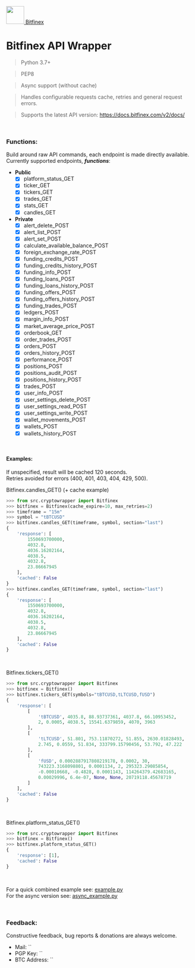<a href="https://www.bitfinex.com/"> 
  <img src="https://i.postimg.cc/BnQZpbzx/Bitfinex-logo.png" width="48"> Bitfinex
</a>

# Bitfinex API Wrapper

> Python 3.7+<br/>

> PEP8<br/>

> Async support (without cache)<br/>

> Handles configurable requests cache, retries and general request errors.<br/>

> Supports the latest API version: https://docs.bitfinex.com/v2/docs/

<br/>

### Functions:

Build around raw API commands, each endpoint is made directly available.<br/>
Currently supported endpoints, **_functions_**:<br/>

  * **Public**
    - [x] platform_status_GET
    - [x] ticker_GET
    - [x] tickers_GET
    - [x] trades_GET
    - [x] stats_GET
    - [x] candles_GET
  * **Private**
    - [x] alert_delete_POST
    - [x] alert_list_POST
    - [x] alert_set_POST
    - [x] calculate_available_balance_POST
    - [x] foreign_exchange_rate_POST
    - [x] funding_credits_POST
    - [x] funding_credits_history_POST
    - [x] funding_info_POST
    - [x] funding_loans_POST
    - [x] funding_loans_history_POST
    - [x] funding_offers_POST
    - [x] funding_offers_history_POST
    - [x] funding_trades_POST
    - [x] ledgers_POST
    - [x] margin_info_POST
    - [x] market_average_price_POST
    - [x] orderbook_GET
    - [x] order_trades_POST
    - [x] orders_POST
    - [x] orders_history_POST
    - [x] performance_POST
    - [x] positions_POST
    - [x] positions_audit_POST
    - [x] positions_history_POST
    - [x] trades_POST
    - [x] user_info_POST
    - [x] user_settings_delete_POST
    - [x] user_settings_read_POST
    - [x] user_settings_write_POST
    - [x] wallet_movements_POST
    - [x] wallets_POST
    - [x] wallets_history_POST

<br/>

#### Examples:

If unspecified, result will be cached 120 seconds.<br/>
Retries avoided for errors (400, 401, 403, 404, 429, 500).<br/>

Bitfinex.candles_GET() (+ cache example)
```python
>>> from src.cryptowrapper import Bitfinex
>>> bitfinex = Bitfinex(cache_expire=10, max_retries=2)
>>> timeframe = "15m"
>>> symbol = "tBTCUSD"
>>> bitfinex.candles_GET(timeframe, symbol, section="last")
{
    'response': [
        1550693700000,
        4032.8,
        4036.16202164,
        4038.5,
        4032.8,
        23.86667945
    ],
    'cached': False
}
>>> bitfinex.candles_GET(timeframe, symbol, section="last")
{
    'response': [
        1550693700000,
        4032.8,
        4036.16202164,
        4038.5,
        4032.8,
        23.86667945
    ],
    'cached': False
}
```

<br/>

Bitfinex.tickers_GET()
```python
>>> from src.cryptowrapper import Bitfinex
>>> bitfinex = Bitfinex()
>>> bitfinex.tickers_GET(symbols="tBTCUSD,tLTCUSD,fUSD")
{
    'response': [
        [
            'tBTCUSD', 4035.8, 88.93737361, 4037.8, 66.10953452,
            2, 0.0005, 4038.5, 15541.6379859, 4070, 3963
        ],
        [
            'tLTCUSD', 51.801, 753.11870272, 51.855, 2630.01828493,
            2.745, 0.0559, 51.834, 333799.15790456, 53.792, 47.222
        ],
        [
            'fUSD', 0.0002887917808219178, 0.0002, 30,
            743223.3168098801, 0.0001134, 2, 295323.29085854,
            -0.00010668, -0.4828, 0.0001143, 114264379.42683165,
            0.00029996, 6.4e-07, None, None, 20719118.45678719
        ]
    ],
    'cached': False
}
```

<br/>

Bitfinex.platform_status_GET()
```python
>>> from src.cryptowrapper import Bitfinex
>>> bitfinex = Bitfinex()
>>> bitfinex.platform_status_GET()
{
    'response': [1],
    'cached': False
}
```

<br/>

For a quick combined example see: [example.py](/test/example.py)<br/>
For the async version see: [async_example.py](/test/async_example.py)

<br/>

### Feedback:
Constructive feedback, bug reports & donations are always welcome.
* Mail: ``
* PGP Key: ``
* BTC Address: ``
